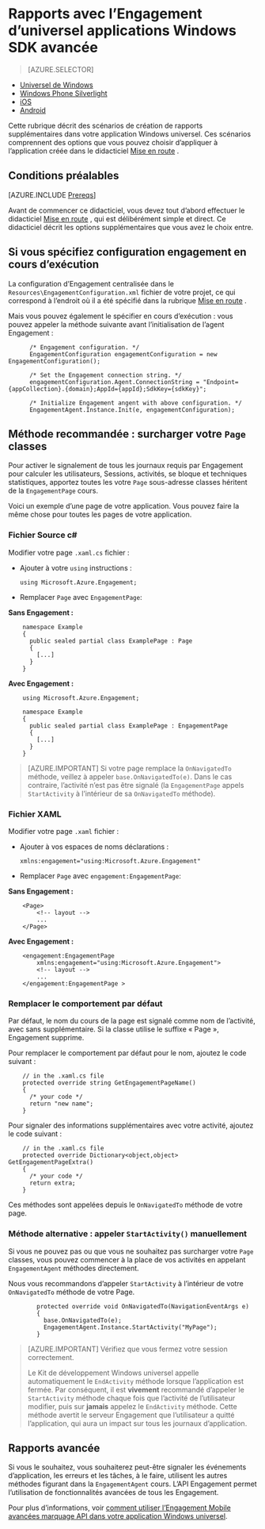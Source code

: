 <properties
    pageTitle="Windows universel Reporting avec Engagement MobileApps avancé"
    description="Comment intégrer Azure Engagement Mobile Windows universel applications"                  
    services="mobile-engagement"
    documentationCenter="mobile"
    authors="piyushjo"
    manager="erikre"
    editor="" />

<tags
    ms.service="mobile-engagement"
    ms.workload="mobile"
    ms.tgt_pltfrm="mobile-windows-store"
    ms.devlang="dotnet"
    ms.topic="article"
    ms.date="08/12/2016"
    ms.author="piyushjo;ricksal" />

# <a name="advanced-reporting-with-the-windows-universal-apps-engagement-sdk"></a>Rapports avec l’Engagement d’universel applications Windows SDK avancée

> [AZURE.SELECTOR]
- [Universel de Windows](mobile-engagement-windows-store-advanced-reporting.md)
- [Windows Phone Silverlight](mobile-engagement-windows-phone-integrate-engagement.md)
- [iOS](mobile-engagement-ios-integrate-engagement.md)
- [Android](mobile-engagement-android-advanced-reporting.md)

Cette rubrique décrit des scénarios de création de rapports supplémentaires dans votre application Windows universel. Ces scénarios comprennent des options que vous pouvez choisir d’appliquer à l’application créée dans le didacticiel [Mise en route](mobile-engagement-windows-store-dotnet-get-started.md) .

## <a name="prerequisites"></a>Conditions préalables

[AZURE.INCLUDE [Prereqs](../../includes/mobile-engagement-windows-store-prereqs.md)]

Avant de commencer ce didacticiel, vous devez tout d’abord effectuer le didacticiel [Mise en route](mobile-engagement-windows-store-dotnet-get-started.md) , qui est délibérément simple et direct. Ce didacticiel décrit les options supplémentaires que vous avez le choix entre.

## <a name="specifying-engagement-configuration-at-runtime"></a>Si vous spécifiez configuration engagement en cours d’exécution

La configuration d’Engagement centralisée dans le `Resources\EngagementConfiguration.xml` fichier de votre projet, ce qui correspond à l’endroit où il a été spécifié dans la rubrique [Mise en route](mobile-engagement-windows-store-dotnet-get-started.md) .

Mais vous pouvez également le spécifier en cours d’exécution : vous pouvez appeler la méthode suivante avant l’initialisation de l’agent Engagement :

          /* Engagement configuration. */
          EngagementConfiguration engagementConfiguration = new EngagementConfiguration();

          /* Set the Engagement connection string. */
          engagementConfiguration.Agent.ConnectionString = "Endpoint={appCollection}.{domain};AppId={appId};SdkKey={sdkKey}";

          /* Initialize Engagement angent with above configuration. */
          EngagementAgent.Instance.Init(e, engagementConfiguration);



## <a name="recommended-method-overload-your-page-classes"></a>Méthode recommandée : surcharger votre `Page` classes

Pour activer le signalement de tous les journaux requis par Engagement pour calculer les utilisateurs, Sessions, activités, se bloque et techniques statistiques, apportez toutes les votre `Page` sous-adresse classes héritent de la `EngagementPage` cours.

Voici un exemple d’une page de votre application. Vous pouvez faire la même chose pour toutes les pages de votre application.

### <a name="c-source-file"></a>Fichier Source c#

Modifier votre page `.xaml.cs` fichier :

-   Ajouter à votre `using` instructions :

        using Microsoft.Azure.Engagement;

-   Remplacer `Page` avec `EngagementPage`:

**Sans Engagement :**

        namespace Example
        {
          public sealed partial class ExamplePage : Page
          {
            [...]
          }
        }

**Avec Engagement :**

        using Microsoft.Azure.Engagement;

        namespace Example
        {
          public sealed partial class ExamplePage : EngagementPage
          {
            [...]
          }
        }

> [AZURE.IMPORTANT] Si votre page remplace la `OnNavigatedTo` méthode, veillez à appeler `base.OnNavigatedTo(e)`. Dans le cas contraire, l’activité n’est pas être signalé (la `EngagementPage` appels `StartActivity` à l’intérieur de sa `OnNavigatedTo` méthode).

### <a name="xaml-file"></a>Fichier XAML

Modifier votre page `.xaml` fichier :

-   Ajouter à vos espaces de noms déclarations :

        xmlns:engagement="using:Microsoft.Azure.Engagement"

-   Remplacer `Page` avec `engagement:EngagementPage`:

**Sans Engagement :**

        <Page>
            <!-- layout -->
            ...
        </Page>

**Avec Engagement :**

        <engagement:EngagementPage
            xmlns:engagement="using:Microsoft.Azure.Engagement">
            <!-- layout -->
            ...
        </engagement:EngagementPage >

### <a name="override-the-default-behaviour"></a>Remplacer le comportement par défaut

Par défaut, le nom du cours de la page est signalé comme nom de l’activité, avec sans supplémentaire. Si la classe utilise le suffixe « Page », Engagement supprime.

Pour remplacer le comportement par défaut pour le nom, ajoutez le code suivant :

        // in the .xaml.cs file
        protected override string GetEngagementPageName()
        {
          /* your code */
          return "new name";
        }

Pour signaler des informations supplémentaires avec votre activité, ajoutez le code suivant :

        // in the .xaml.cs file
        protected override Dictionary<object,object> GetEngagementPageExtra()
        {
          /* your code */
          return extra;
        }

Ces méthodes sont appelées depuis le `OnNavigatedTo` méthode de votre page.

### <a name="alternate-method-call-startactivity-manually"></a>Méthode alternative : appeler `StartActivity()` manuellement

Si vous ne pouvez pas ou que vous ne souhaitez pas surcharger votre `Page` classes, vous pouvez commencer à la place de vos activités en appelant `EngagementAgent` méthodes directement.

Nous vous recommandons d’appeler `StartActivity` à l’intérieur de votre `OnNavigatedTo` méthode de votre Page.

            protected override void OnNavigatedTo(NavigationEventArgs e)
            {
              base.OnNavigatedTo(e);
              EngagementAgent.Instance.StartActivity("MyPage");
            }

> [AZURE.IMPORTANT]  Vérifiez que vous fermez votre session correctement.
>
> Le Kit de développement Windows universel appelle automatiquement le `EndActivity` méthode lorsque l’application est fermée. Par conséquent, il est **vivement** recommandé d’appeler le `StartActivity` méthode chaque fois que l’activité de l’utilisateur modifier, puis sur **jamais** appelez le `EndActivity` méthode. Cette méthode avertit le serveur Engagement que l’utilisateur a quitté l’application, qui aura un impact sur tous les journaux d’application.

## <a name="advanced-reporting"></a>Rapports avancée

Si vous le souhaitez, vous souhaiterez peut-être signaler les événements d’application, les erreurs et les tâches, à le faire, utilisent les autres méthodes figurant dans la `EngagementAgent` cours. L’API Engagement permet l’utilisation de fonctionnalités avancées de tous les Engagement.

Pour plus d’informations, voir [comment utiliser l’Engagement Mobile avancées marquage API dans votre application Windows universel](mobile-engagement-windows-store-use-engagement-api.md).
